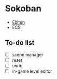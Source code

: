 # Sokoban

- [Ebiten](https://ebitengine.org/)
- ECS

## To-do list

- [ ] scene manager  
- [ ] reset
- [ ] undo
- [ ] in-game level editor
